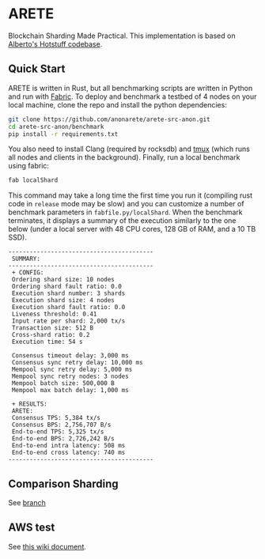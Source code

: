 # ARETE
Blockchain Sharding Made Practical. This implementation is based on [Alberto's Hotstuff codebase](https://github.com/asonnino/hotstuff).

## Quick Start

ARETE is written in Rust, but all benchmarking scripts are written in Python and run with [Fabric](http://www.fabfile.org/).
To deploy and benchmark a testbed of 4 nodes on your local machine, clone the repo and install the python dependencies:

```bash
git clone https://github.com/anonarete/arete-src-anon.git
cd arete-src-anon/benchmark
pip install -r requirements.txt
```

You also need to install Clang (required by rocksdb) and [tmux](https://linuxize.com/post/getting-started-with-tmux/#installing-tmux) (which runs all nodes and clients in the background). Finally, run a local benchmark using fabric:

```bash
fab localShard
```

This command may take a long time the first time you run it (compiling rust code in `release` mode may be slow) and you can customize a number of benchmark parameters in `fabfile.py/localShard`. When the benchmark terminates, it displays a summary of the execution similarly to the one below (under a local server with 48 CPU cores, 128 GB of RAM, and a 10 TB SSD).

```text
-----------------------------------------
 SUMMARY:
-----------------------------------------
 + CONFIG:
 Ordering shard size: 10 nodes
 Ordering shard fault ratio: 0.0 
 Execution shard number: 3 shards
 Execution shard size: 4 nodes
 Execution shard fault ratio: 0.0 
 Liveness threshold: 0.41 
 Input rate per shard: 2,000 tx/s
 Transaction size: 512 B
 Cross-shard ratio: 0.2 
 Execution time: 54 s

 Consensus timeout delay: 3,000 ms
 Consensus sync retry delay: 10,000 ms
 Mempool sync retry delay: 5,000 ms
 Mempool sync retry nodes: 3 nodes
 Mempool batch size: 500,000 B
 Mempool max batch delay: 1,000 ms

 + RESULTS:
 ARETE:
 Consensus TPS: 5,384 tx/s
 Consensus BPS: 2,756,707 B/s
 End-to-end TPS: 5,325 tx/s
 End-to-end BPS: 2,726,242 B/s
 End-to-end intra latency: 508 ms
 End-to-end cross latency: 740 ms
-----------------------------------------
```

## Comparison Sharding
See [branch](https://github.com/anonarete/arete-src-anon/tree/sota)

## AWS test
See [this wiki document](https://github.com/anonarete/arete-src-anon/wiki/AWS-Benchmark).